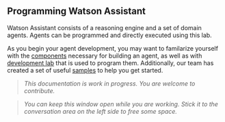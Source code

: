## Programming Watson Assistant

Watson Assistant consists of a reasoning engine and a set of domain agents. Agents can be programmed and directly executed using this lab. 

As you begin your agent development, you may want to familarize yourself with the [components](Components.md) necessary for building an agent, as well as with [development lab](DevelopmentLab.md) that is used to program them. Additionally, our team has created a set of useful [samples](Samples.md) to help you get started.

> _This documentation is work in progress. You are welcome to contribute._

> _You can keep this window open while you are working. Stick it to the conversation area on the left side to free some space._
